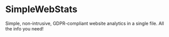 # SimpleWebStats
Simple, non-intrusive, GDPR-compliant website analytics in a single file. All the info you need!
